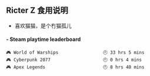 ## Ricter Z 食用说明
- 喜欢猫猫，是个冇猫孤儿

<!-- steam-box start -->
#### - Steam playtime leaderboard
```text
🎮 World of Warships                 🕘 33 hrs 5 mins
🎮 Cyberpunk 2077                    🕘 0 hrs 4 mins
🎮 Apex Legends                      🕘 8 hrs 40 mins
```
<!-- Powered by https://github.com/YouEclipse/steam-box . -->
<!-- steam-box end -->
